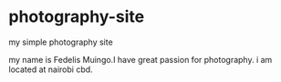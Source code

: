 # photography-site
my simple photography site

my name is Fedelis Muingo.I have great passion for photography.
i am located at nairobi cbd.
